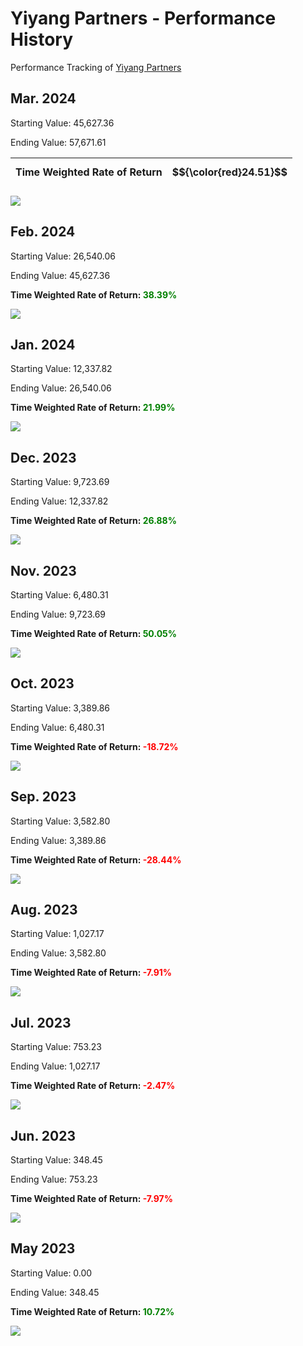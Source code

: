 # Yiyang Partners - Performance History

Performance Tracking of [Yiyang Partners](../README.md)


## Mar. 2024

Starting Value: 45,627.36

Ending Value: 57,671.61


| Time Weighted Rate of Return | $${\color{red}24.51}$$ |
|---|---|

![](../pic/performance_history/2024-03.png)

## Feb. 2024

Starting Value: 26,540.06

Ending Value: 45,627.36

**Time Weighted Rate of Return: <span style="color:green;">38.39%</span>**

![](../pic/performance_history/2024-02.png)

## Jan. 2024

Starting Value: 12,337.82

Ending Value: 26,540.06

**Time Weighted Rate of Return: <span style="color:green;">21.99%</span>**

![](../pic/performance_history/2024-01.png)

## Dec. 2023

Starting Value: 9,723.69

Ending Value: 12,337.82

**Time Weighted Rate of Return: <span style="color:green;">26.88%</span>**

![](../pic/performance_history/2023-12.png)

## Nov. 2023
Starting Value: 6,480.31

Ending Value: 9,723.69

**Time Weighted Rate of Return: <span style="color:green;">50.05%</span>**

![](../pic/performance_history/2023-11.png)


## Oct. 2023
Starting Value: 3,389.86

Ending Value: 6,480.31

**Time Weighted Rate of Return: <span style="color:red;">-18.72%</span>**

![](../pic/performance_history/2023-10-1.png)

## Sep. 2023
Starting Value: 3,582.80

Ending Value: 3,389.86

**Time Weighted Rate of Return: <span style="color:red;">-28.44%</span>**

![](../pic/performance_history/2023-09.png)

## Aug. 2023

Starting Value: 1,027.17

Ending Value: 3,582.80

**Time Weighted Rate of Return: <span style="color:red;">-7.91%</span>**

![](../pic/performance_history/2023-08-1.png)

## Jul. 2023

Starting Value: 753.23

Ending Value: 1,027.17

**Time Weighted Rate of Return: <span style="color:red;">-2.47%</span>**

![](../pic/performance_history/2023-07.png)

## Jun. 2023

Starting Value: 348.45

Ending Value: 753.23

**Time Weighted Rate of Return: <span style="color:red;">-7.97%</span>**

![](../pic/performance_history/2023-06.png)

## May 2023

Starting Value: 0.00

Ending Value: 348.45

**Time Weighted Rate of Return: <span style="color:green;">10.72%</span>**

![](../pic/performance_history/2023-05.png)